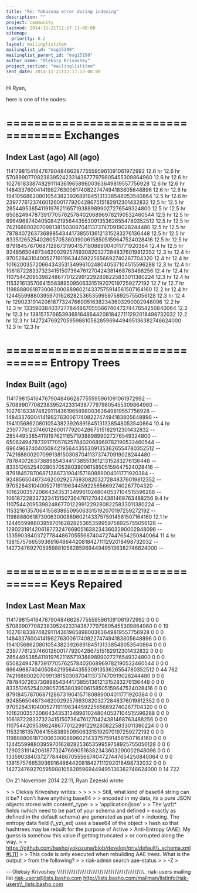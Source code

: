 ```yaml
---
title: "Re: Yokozuna error during indexing"
description: ""
project: community
lastmod: 2014-11-21T12:17:13-08:00
sitemap:
  priority: 0.2
layout: mailinglistitem
mailinglist_id: "msg15200"
mailinglist_parent_id: "msg15199"
author_name: "Oleksiy Krivoshey"
project_section: "mailinglistitem"
sent_date: 2014-11-21T12:17:13-08:00
---
```



Hi Ryan,

here is one of the nodes:

================================== Exchanges
==================================
Index Last (ago) All (ago)
-------------------------------------------------------------------------------
11417981541647679048466287755595961091061972992 12.6 hr 12.6 hr
57089907708238395242331438777979805455309864960 12.6 hr 12.6 hr
102761833874829111436196589800363649819557756928 12.6 hr 12.6 hr
148433760041419827630061740822747494183805648896 12.6 hr 12.6 hr
194105686208010543823926891845131338548053540864 12.5 hr 12.6 hr
239777612374601260017792042867515182912301432832 12.5 hr 12.5 hr
285449538541191976211657193889899027276549324800 12.5 hr 12.5 hr
650824947873917705762578402068969782190532460544 12.5 hr 12.5 hr
696496874040508421956443553091353626554780352512 12.5 hr 12.5 hr
742168800207099138150308704113737470919028244480 12.5 hr 12.5 hr
787840726373689854344173855136121315283276136448 12.5 hr 12.5 hr
833512652540280570538039006158505159647524028416 12.5 hr 12.5 hr
879184578706871286731904157180889004011771920384 12.4 hr 12.5 hr
924856504873462002925769308203272848376019812352 12.3 hr 12.4 hr
970528431040052719119634459225656692740267704320 12.4 hr 12.4 hr
1016200357206643435313499610248040537104515596288 12.3 hr 12.4 hr
1061872283373234151507364761270424381468763488256 12.4 hr 12.4 hr
1107544209539824867701229912292808225833011380224 12.3 hr 12.4 hr
1153216135706415583895095063315192070197259272192 12.7 hr 12.7 hr
1198888061873006300088960214337575914561507164160 12.2 hr 12.4 hr
1244559988039597016282825365359959758925755056128 12.3 hr 12.4 hr
1290231914206187732476690516382343603290002948096 12.2 hr 12.3 hr
1335903840372778448670555667404727447654250840064 12.2 hr 12.3 hr
1381575766539369164864420818427111292018498732032 12.2 hr 12.3 hr
1427247692705959881058285969449495136382746624000 12.3 hr 12.3 hr

================================ Entropy Trees
================================
Index Built (ago)
-------------------------------------------------------------------------------
11417981541647679048466287755595961091061972992 --
57089907708238395242331438777979805455309864960 --
102761833874829111436196589800363649819557756928 --
148433760041419827630061740822747494183805648896 --
194105686208010543823926891845131338548053540864 10.4 hr
239777612374601260017792042867515182912301432832 --
285449538541191976211657193889899027276549324800 --
650824947873917705762578402068969782190532460544 --
696496874040508421956443553091353626554780352512 --
742168800207099138150308704113737470919028244480 --
787840726373689854344173855136121315283276136448 --
833512652540280570538039006158505159647524028416 --
879184578706871286731904157180889004011771920384 --
924856504873462002925769308203272848376019812352 --
970528431040052719119634459225656692740267704320 --
1016200357206643435313499610248040537104515596288 --
1061872283373234151507364761270424381468763488256 9.4 hr
1107544209539824867701229912292808225833011380224 --
1153216135706415583895095063315192070197259272192 --
1198888061873006300088960214337575914561507164160 12.1 hr
1244559988039597016282825365359959758925755056128 --
1290231914206187732476690516382343603290002948096 --
1335903840372778448670555667404727447654250840064 11.4 hr
1381575766539369164864420818427111292018498732032 --
1427247692705959881058285969449495136382746624000 --

================================ Keys Repaired
================================
Index Last Mean Max
-------------------------------------------------------------------------------
11417981541647679048466287755595961091061972992 0 0 0
57089907708238395242331438777979805455309864960 0 0 19
102761833874829111436196589800363649819557756928 0 0 0
148433760041419827630061740822747494183805648896 0 0 0
194105686208010543823926891845131338548053540864 0 0 0
239777612374601260017792042867515182912301432832 0 0 0
285449538541191976211657193889899027276549324800 0 0 0
650824947873917705762578402068969782190532460544 0 0 0
696496874040508421956443553091353626554780352512 0 44 762
742168800207099138150308704113737470919028244480 0 0 0
787840726373689854344173855136121315283276136448 0 0 0
833512652540280570538039006158505159647524028416 0 0 0
879184578706871286731904157180889004011771920384 0 0 0
924856504873462002925769308203272848376019812352 0 0 0
970528431040052719119634459225656692740267704320 0 0 0
1016200357206643435313499610248040537104515596288 0 0 0
1061872283373234151507364761270424381468763488256 0 0 0
1107544209539824867701229912292808225833011380224 0 0 0
1153216135706415583895095063315192070197259272192 0 0 0
1198888061873006300088960214337575914561507164160 0 0 0
1244559988039597016282825365359959758925755056128 0 0 0
1290231914206187732476690516382343603290002948096 0 0 0
1335903840372778448670555667404727447654250840064 0 0 0
1381575766539369164864420818427111292018498732032 0 0 0
1427247692705959881058285969449495136382746624000 0 14 722




On 21 November 2014 22:11, Ryan Zezeski  wrote:

&gt;
&gt; Oleksiy Krivoshey writes:
&gt;
&gt; &gt;
&gt; &gt; Still, what kind of base64 string can it be? I don't have anything base64
&gt; &gt; encoded in my data, its a pure JSON objects stored with content\\_type:
&gt; &gt; 'application/json'
&gt;
&gt; The \\_yz\\_\\* fields (which need to be part of your schema and defined
&gt; exactly as defined in the default schema) are generated as part of
&gt; indexing. The entropy data field (\\_yz\\_ed) uses a base64 of the object
&gt; hash so that hashtrees may be rebuilt for the purpose of Active
&gt; Anti-Entropy (AAE). My guess is somehow this value if getting truncated
&gt; or corrupted along the way.
&gt;
&gt; https://github.com/basho/yokozuna/blob/develop/priv/default\\_schema.xml#L111
&gt;
&gt; This code is only executed when rebuilding AAE trees. What is the output
&gt; from the following?
&gt;
&gt; riak-admin search aae-status
&gt;
&gt; -Z
&gt;



-- 
Oleksiy Krivoshey
\\_\\_\\_\\_\\_\\_\\_\\_\\_\\_\\_\\_\\_\\_\\_\\_\\_\\_\\_\\_\\_\\_\\_\\_\\_\\_\\_\\_\\_\\_\\_\\_\\_\\_\\_\\_\\_\\_\\_\\_\\_\\_\\_\\_\\_\\_\\_
riak-users mailing list
riak-users@lists.basho.com
http://lists.basho.com/mailman/listinfo/riak-users\\_lists.basho.com

